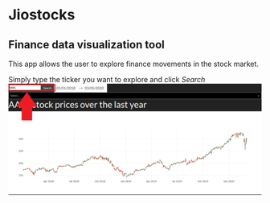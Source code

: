 # Jiostocks

## Finance data visualization tool

This app allows the user to explore finance movements in the stock market.

Simply type the ticker you want to explore and click *Search*
![First image](/images/rm1.png?raw=true)
